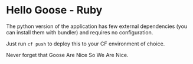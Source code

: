 # Hello Goose - Ruby

The python version of the application has few external dependencies (you can install them with bundler) and requires no configuration.

Just run `cf push` to deploy this to your CF environment of choice.

Never forget that Goose Are Nice So We Are Nice.
